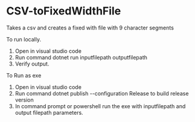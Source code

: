 # CSV-toFixedWidthFile
Takes a csv and creates a fixed with file with 9 character segments

To run locally.
1. Open in visual studio code
2. Run command dotnet run inputfilepath outputfilepath
3. Verify output.

To Run as exe
1. Open in visual studio code
2. Run command dotnet publish --configuration Release to build release version
3. In command prompt or powershell run the exe with inputfilepath and output filepath parameters.
